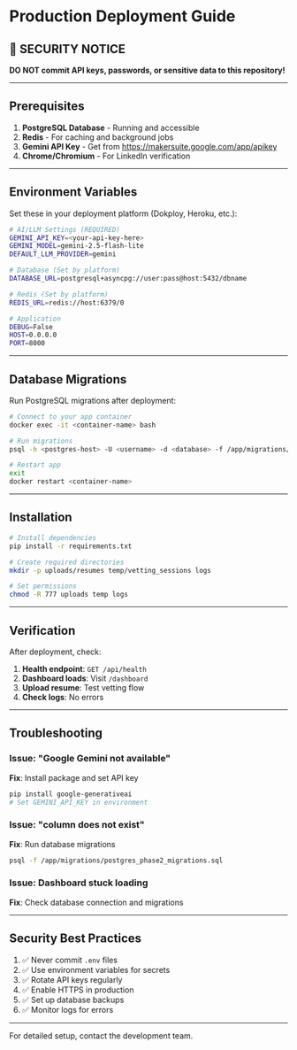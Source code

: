 # Production Deployment Guide

## 🚨 SECURITY NOTICE
**DO NOT commit API keys, passwords, or sensitive data to this repository!**

---

## Prerequisites

1. **PostgreSQL Database** - Running and accessible
2. **Redis** - For caching and background jobs
3. **Gemini API Key** - Get from https://makersuite.google.com/app/apikey
4. **Chrome/Chromium** - For LinkedIn verification

---

## Environment Variables

Set these in your deployment platform (Dokploy, Heroku, etc.):

```bash
# AI/LLM Settings (REQUIRED)
GEMINI_API_KEY=<your-api-key-here>
GEMINI_MODEL=gemini-2.5-flash-lite
DEFAULT_LLM_PROVIDER=gemini

# Database (Set by platform)
DATABASE_URL=postgresql+asyncpg://user:pass@host:5432/dbname

# Redis (Set by platform)
REDIS_URL=redis://host:6379/0

# Application
DEBUG=False
HOST=0.0.0.0
PORT=8000
```

---

## Database Migrations

Run PostgreSQL migrations after deployment:

```bash
# Connect to your app container
docker exec -it <container-name> bash

# Run migrations
psql -h <postgres-host> -U <username> -d <database> -f /app/migrations/postgres_phase2_migrations.sql

# Restart app
exit
docker restart <container-name>
```

---

## Installation

```bash
# Install dependencies
pip install -r requirements.txt

# Create required directories
mkdir -p uploads/resumes temp/vetting_sessions logs

# Set permissions
chmod -R 777 uploads temp logs
```

---

## Verification

After deployment, check:

1. **Health endpoint**: `GET /api/health`
2. **Dashboard loads**: Visit `/dashboard`
3. **Upload resume**: Test vetting flow
4. **Check logs**: No errors

---

## Troubleshooting

### Issue: "Google Gemini not available"
**Fix**: Install package and set API key
```bash
pip install google-generativeai
# Set GEMINI_API_KEY in environment
```

### Issue: "column does not exist"
**Fix**: Run database migrations
```bash
psql -f /app/migrations/postgres_phase2_migrations.sql
```

### Issue: Dashboard stuck loading
**Fix**: Check database connection and migrations

---

## Security Best Practices

1. ✅ Never commit `.env` files
2. ✅ Use environment variables for secrets
3. ✅ Rotate API keys regularly
4. ✅ Enable HTTPS in production
5. ✅ Set up database backups
6. ✅ Monitor logs for errors

---

For detailed setup, contact the development team.
